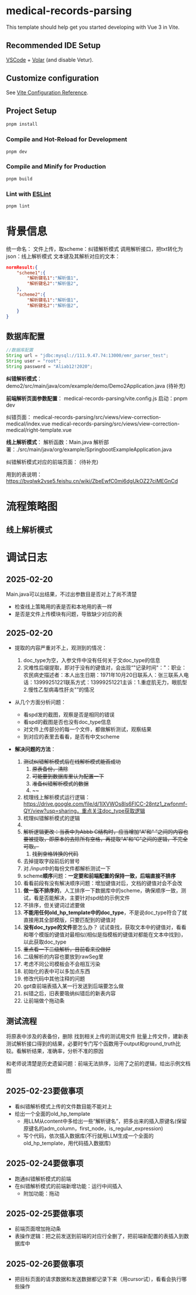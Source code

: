 # medical-records-parsing

This template should help get you started developing with Vue 3 in Vite.

## Recommended IDE Setup

[VSCode](https://code.visualstudio.com/) + [Volar](https://marketplace.visualstudio.com/items?itemName=Vue.volar) (and disable Vetur).

## Customize configuration

See [Vite Configuration Reference](https://vitejs.dev/config/).

## Project Setup

```sh
pnpm install
```

### Compile and Hot-Reload for Development

```sh
pnpm dev
```

### Compile and Minify for Production

```sh
pnpm build
```

### Lint with [ESLint](https://eslint.org/)

```sh
pnpm lint
```

# 背景信息
统一命名：
文件上传，取scheme：纠错解析模式
调用解析接口，把txt转化为json：线上解析模式
文本键及其解析对应的文本：
```json
normResult:{
    "scheme1":{
        "解析键名1":"解析值1",
        "解析键名2":"解析值2",
    },
    "scheme2":{
        "解析键名1":"解析值1",
        "解析键名2":"解析值2",
    }
}
```
## 数据库配置
```java
//数据库配置
String url = "jdbc:mysql://111.9.47.74:13000/emr_parser_test";
String user = "root";
String password = "Aliab12!2020";
```


**纠错解析模式**：
demo2/src/main/java/com/example/demo/Demo2Application.java
(待补充)

**前端解析页面参数配置**：
medical-records-parsing/vite.config.js
启动：pnpm dev

纠错页面：
medical-records-parsing/src/views/view-correction-medical/index.vue
medical-records-parsing/src/views/view-correction-medical/right-template.vue


**线上解析模式**：
解析函数：Main.java
解析部署：./src/main/java/org/example/SpringbootExampleApplication.java

纠错解析模式对应的前端页面：
(待补充)

用到的表说明：
https://bvqlwk2vse5.feishu.cn/wiki/ZbeEwfC0mi6dgUkOZ27ciMEGnCd


# 流程策略图
## 线上解析模式





# 调试日志

## 2025-02-20 
Main.java可以出结果，不过出参数目是否对上了尚不清楚

- 检查线上策略用的表是否和本地用的表一样
- 是否是文件上传模块有问题，导致缺少对应的表

## 2025-02-20 
- 提取的内容严重对不上，观测到的情况：
    1. doc_type为空，入参文件中没有任何关于文doc_type的信息
    2. 灾难性后缀提取，即对于没有的键值对，会出现“"记录时间"："：职业：农民病史描述者：本人出生日期：1971年10月20日联系人：张三联系人电话：13999251221联系方式：13999251221主诉：1.重症肌无力，眼肌型2.慢性乙型病毒性肝炎"”的情况

- 从几个方面分析问题：
    - 看spd发的截图，观察是否是相同的错误
    - 看spd的截图是否也没有doc_type信息
    - 对文件上传部分的每一个文件，都做解析测试，观察结果
    - 到对应的表里去看看，是否有中文scheme

- **解决问题的方法**：
    1. ~~测试纠错解析模式后在线解析模式能否成功~~
       1. ~~原表备份，清除~~
       2. ~~可能要到数据库里认为配置一下~~
       3. ~~准备纠错解析模式的数据~~
       4. ~~
    2. 梳理线上解析模式运行逻辑：https://drive.google.com/file/d/1IXVWOs8ls6FICC-28ntz1_zwfonmf-QY/view?usp=sharing，重点关注doc_type获取逻辑
    3. 梳理纠错解析模式的逻辑
    4. 
    5. ~~解析逻辑更改：当表中为Abbb C结构时，应当增加“A”和“ ”之间的内容也要被提取，即原本的去除所有空格，再提取“A”和“C”之间的逻辑，不完全可取。~~
       1. ~~找到空格转换的代码~~
    6. 去掉提取字段前后的冒号
    7. 对./input中的每份文件都解析测试一下
    <!-- 8. 数据库 scheme部分，单增一列，放scheme对应的doc_type，后续解析根据doc_type取scheme直接用这个逻辑 -->
    9. scheme**顺序**问题：**一定要和前端配置的保持一致，后端直接不排序**
    10. 看看前段有没有解决顺序问题：增加键值对后，文档的键值对会不会改
    11. **做一版不排序的**，人工排序一下数据库中的scheme，确保顺序一致，测试，看是否能解决，主要针对spd给的示例文件
    12. 不排序，但关键词过滤要做
    13. **不能用任何old_hp_template中的doc_type**，不是说doc_type符合了就直接用其全部模版，只要匹配到的键值对
    14. **没有doc_type的文件**要怎么办？
        试试查找，获取文本中的键值对，看看和哪个模版的键值对最相似(相似是指模板的键值对都能在文本中找到)，以此获取doc_type
    15. ~~重点看一下二级解析，目前看来没做好~~
    16. 二级解析的内容也要放到rawSeg里
    17. 考虑不同公司模板会不会相互污染
    18. 初始化的表中可以多加点东西
    19. 修改代码中其他注释的问题
    20. gpt查前端表插入某一行发送到后端要怎么做
    21. 纠错之后，旧表要吸纳纠错后的新表内容
    22. 让前端做个拖动条

## 测试流程
将原表中涉及的表备份，删除
找到相关上传的测试用文件
批量上传文件，建新表
测试解析接口得到的结果，必要时专门写个函数用于output和ground_truth比较。看解析结果，准确率，分析不准的原因

和老师说清楚是历史遗留问题：前端无法排序，沿用了之前的逻辑，给出示例文档图


## 2025-02-23要做事项
- 看纠错解析模式上传的文件数目能不能对上
- 给出一个全面的old_hp_template
  - 用LLM从content中多给出一些“解析键名”，把多出来的插入原键名(保留原键名的adm_column，first_node，is_regular_expression)
  - 写个代码，依次插入数据库(不行就用LLM生成一个全面的old_hp_template，用代码插入数据库)

## 2025-02-24要做事项
- 跑通纠错解析模式的前端
- 在纠错解析模式的前端新增功能：运行中间插入
  - 附加功能：拖动

## 2025-02-25要做事项
- 前端页面增加拖动条
- 表操作逻辑：把之前发送到前端的对应行全删了，把前端新配置的表插入到数据库中

## 2025-02-26要做事项
- 把目标页面的请求数据和发送数据都记录下来（用cursor试），看看会执行哪些操作